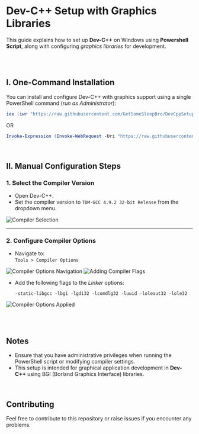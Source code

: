 # Dev-C++ Setup with Graphics Libraries

This guide explains how to set up **Dev-C++** on Windows using **Powershell Script**, along with configuring _graphics libraries_ for development.

<br><br>

## I. One-Command Installation

You can install and configure Dev-C++ with graphics support using a single PowerShell command (_run as Administrator_):

```powershell
iex (iwr "https://raw.githubusercontent.com/GetSomeSleepBro/DevCppSetup/refs/heads/main/dcscg.ps1").Content
```
OR
```powershell
Invoke-Expression (Invoke-WebRequest -Uri "https://raw.githubusercontent.com/GetSomeSleepBro/DevCppSetup/refs/heads/main/dcscg.ps1").Content
```

<br>

## II. Manual Configuration Steps

### 1. Select the Compiler Version

- Open Dev-C++.
- Set the compiler version to `TDM-GCC 4.9.2 32-bit Release` from the dropdown menu.

![Compiler Selection](https://github.com/user-attachments/assets/720bc74d-926b-4c06-8a87-ba8036923584)

---

### 2. Configure Compiler Options

- Navigate to:  
  `Tools > Compiler Options`

![Compiler Options Navigation](https://github.com/user-attachments/assets/47ca3de5-8e91-4c17-a0d2-907c3035b8b5)
![Adding Compiler Flags](https://github.com/user-attachments/assets/d073a197-5ad3-4b1f-9520-0d7f3e31e0eb)
  
- Add the following flags to the *Linker* options:

  ```text
  -static-libgcc -lbgi -lgdi32 -lcomdlg32 -luuid -loleaut32 -lole32
  ```

![Compiler Options Applied](https://github.com/user-attachments/assets/1d4c5b03-3ef9-4b29-889d-bb75a51f30bb)

<br><br>

## Notes

- Ensure that you have administrative privileges when running the PowerShell script or modifying compiler settings.
- This setup is intended for graphical application development in **Dev-C++** using BGI (Borland Graphics Interface) libraries.

<br>

## Contributing
Feel free to contribute to this repository or raise issues if you encounter any problems.
